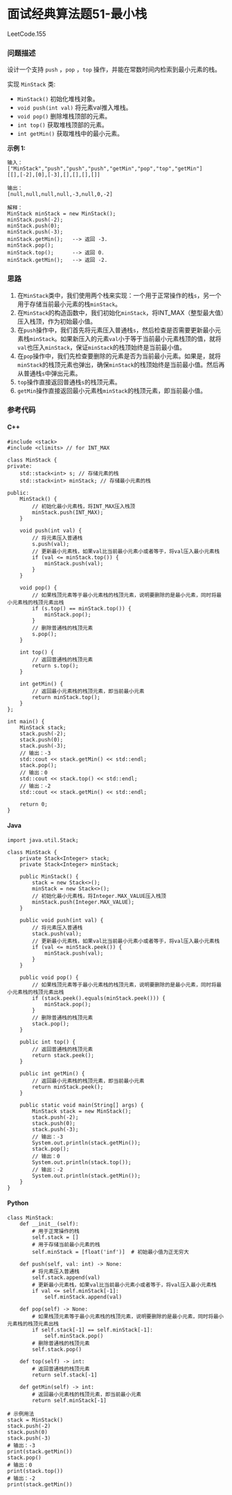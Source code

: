 # 面试经典算法题51-最小栈

LeetCode.155

### 问题描述

设计一个支持 `push` ，`pop` ，`top` 操作，并能在常数时间内检索到最小元素的栈。

实现 `MinStack` 类:

- `MinStack()` 初始化堆栈对象。
- `void push(int val)` 将元素val推入堆栈。
- `void pop()` 删除堆栈顶部的元素。
- `int top()` 获取堆栈顶部的元素。
- `int getMin()` 获取堆栈中的最小元素。

**示例 1:**

```
输入：
["MinStack","push","push","push","getMin","pop","top","getMin"]
[[],[-2],[0],[-3],[],[],[],[]]

输出：
[null,null,null,null,-3,null,0,-2]

解释：
MinStack minStack = new MinStack();
minStack.push(-2);
minStack.push(0);
minStack.push(-3);
minStack.getMin();   --> 返回 -3.
minStack.pop();
minStack.top();      --> 返回 0.
minStack.getMin();   --> 返回 -2.
```

### 思路

1. 在`MinStack`类中，我们使用两个栈来实现：一个用于正常操作的栈`s`，另一个用于存储当前最小元素的栈`minStack`。
2. 在`MinStack`的构造函数中，我们初始化`minStack`，将INT_MAX（整型最大值）压入栈顶，作为初始最小值。
3. 在`push`操作中，我们首先将元素压入普通栈`s`，然后检查是否需要更新最小元素栈`minStack`。如果新压入的元素`val`小于等于当前最小元素栈顶的值，就将`val`也压入`minStack`，保证`minStack`的栈顶始终是当前最小值。
4. 在`pop`操作中，我们先检查要删除的元素是否为当前最小元素。如果是，就将`minStack`的栈顶元素也弹出，确保`minStack`的栈顶始终是当前最小值。然后再从普通栈`s`中弹出元素。
5. `top`操作直接返回普通栈`s`的栈顶元素。
6. `getMin`操作直接返回最小元素栈`minStack`的栈顶元素，即当前最小值。

### 参考代码

#### C++

```
#include <stack>
#include <climits> // for INT_MAX

class MinStack {
private:
    std::stack<int> s; // 存储元素的栈
    std::stack<int> minStack; // 存储最小元素的栈

public:
    MinStack() {
        // 初始化最小元素栈，将INT_MAX压入栈顶
        minStack.push(INT_MAX);
    }
    
    void push(int val) {
        // 将元素压入普通栈
        s.push(val);
        // 更新最小元素栈，如果val比当前最小元素小或者等于，将val压入最小元素栈
        if (val <= minStack.top()) {
            minStack.push(val);
        }
    }
    
    void pop() {
        // 如果栈顶元素等于最小元素栈的栈顶元素，说明要删除的是最小元素，同时将最小元素栈的栈顶元素出栈
        if (s.top() == minStack.top()) {
            minStack.pop();
        }
        // 删除普通栈的栈顶元素
        s.pop();
    }
    
    int top() {
        // 返回普通栈的栈顶元素
        return s.top();
    }
    
    int getMin() {
        // 返回最小元素栈的栈顶元素，即当前最小元素
        return minStack.top();
    }
};

int main() {
    MinStack stack;
    stack.push(-2);
    stack.push(0);
    stack.push(-3);
    // 输出：-3
    std::cout << stack.getMin() << std::endl;
    stack.pop();
    // 输出：0
    std::cout << stack.top() << std::endl;
    // 输出：-2
    std::cout << stack.getMin() << std::endl;
    
    return 0;
}
```

#### Java

```
import java.util.Stack;

class MinStack {
    private Stack<Integer> stack;
    private Stack<Integer> minStack;

    public MinStack() {
        stack = new Stack<>();
        minStack = new Stack<>();
        // 初始化最小元素栈，将Integer.MAX_VALUE压入栈顶
        minStack.push(Integer.MAX_VALUE);
    }
    
    public void push(int val) {
        // 将元素压入普通栈
        stack.push(val);
        // 更新最小元素栈，如果val比当前最小元素小或者等于，将val压入最小元素栈
        if (val <= minStack.peek()) {
            minStack.push(val);
        }
    }
    
    public void pop() {
        // 如果栈顶元素等于最小元素栈的栈顶元素，说明要删除的是最小元素，同时将最小元素栈的栈顶元素出栈
        if (stack.peek().equals(minStack.peek())) {
            minStack.pop();
        }
        // 删除普通栈的栈顶元素
        stack.pop();
    }
    
    public int top() {
        // 返回普通栈的栈顶元素
        return stack.peek();
    }
    
    public int getMin() {
        // 返回最小元素栈的栈顶元素，即当前最小元素
        return minStack.peek();
    }

    public static void main(String[] args) {
        MinStack stack = new MinStack();
        stack.push(-2);
        stack.push(0);
        stack.push(-3);
        // 输出：-3
        System.out.println(stack.getMin());
        stack.pop();
        // 输出：0
        System.out.println(stack.top());
        // 输出：-2
        System.out.println(stack.getMin());
    }
}
```

#### Python

```
class MinStack:
    def __init__(self):
        # 用于正常操作的栈
        self.stack = []
        # 用于存储当前最小元素的栈
        self.minStack = [float('inf')]  # 初始最小值为正无穷大
    
    def push(self, val: int) -> None:
        # 将元素压入普通栈
        self.stack.append(val)
        # 更新最小元素栈，如果val比当前最小元素小或者等于，将val压入最小元素栈
        if val <= self.minStack[-1]:
            self.minStack.append(val)
    
    def pop(self) -> None:
        # 如果栈顶元素等于最小元素栈的栈顶元素，说明要删除的是最小元素，同时将最小元素栈的栈顶元素出栈
        if self.stack[-1] == self.minStack[-1]:
            self.minStack.pop()
        # 删除普通栈的栈顶元素
        self.stack.pop()
    
    def top(self) -> int:
        # 返回普通栈的栈顶元素
        return self.stack[-1]
    
    def getMin(self) -> int:
        # 返回最小元素栈的栈顶元素，即当前最小元素
        return self.minStack[-1]

# 示例用法
stack = MinStack()
stack.push(-2)
stack.push(0)
stack.push(-3)
# 输出：-3
print(stack.getMin())
stack.pop()
# 输出：0
print(stack.top())
# 输出：-2
print(stack.getMin())
```

